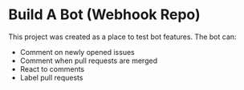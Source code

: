 # Build A Bot (Webhook Repo)

This project was created as a place to test bot features. The bot can:

 - Comment on newly opened issues
 - Comment when pull requests are merged
 - React to comments
 - Label pull requests
